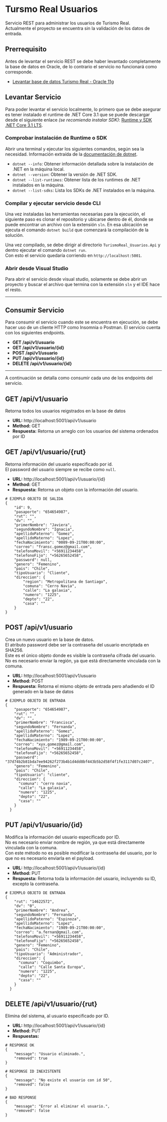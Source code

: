 # Tursmo Real Usuarios
Servicio REST para administrar los usuarios de Turismo Real.  
Actualmente el proyecto se encuentra sin la validación de los datos de entrada.

## Prerrequisito
Antes de levantar el servicio REST se debe haber levantado completamente la base de datos en Oracle, de lo contrario el servicio no funcionará como corresponde.  
- [Levantar base de datos Turismo Real - Oracle 11g](https://github.com/Turismo-Real/turismo-real-database)
  
## Levantar Servicio
Para poder levantar el servicio localmente, lo primero que se debe asegurar es tener instalado el runtime de .NET Core 3.1 que se puede descargar desde el siguiente enlace *(se recomienda instalar SDK)*: [Runtime y SDK .NET Core 3.1 LTS](https://dotnet.microsoft.com/download).  

### Comprobar instalación de Runtime o SDK  
Abrir una terminal y ejecutar los siguientes comandos, según sea la necesidad. Información extraída de la [documentación de dotnet](https://docs.microsoft.com/en-us/dotnet/core/tools/dotnet).
- `dotnet --info`: Obtener información detallada sobre la instalación de .NET en la máquina local.  
- `dotnet --version`: Obtener la versión de .NET SDK.
- `dotnet --list-runtimes`: Obtener lista de los runtimes de .NET instalados en la máquina.
- `dotnet --list-sdks`: Lista los SDKs de .NET instalados en la máquina.

### Compilar y ejecutar servicio desde CLI
Una vez instaladas las herramientas necesarias para la ejecución, el siguiente paso es clonar el repositorio y ubicarse dentro de él, donde se puede encontrar un archivo con la extensión `sln`. En esa ubicación se ejecuta el comando `dotnet build` que comenzará la compilación de la solución.  
  
Una vez compilado, se debe dirigir al directorio `TurismoReal_Usuarios.Api` y dentro ejecutar el comando `dotnet run`.  
Con esto el servicio quedaría corriendo en `http://localhost:5001`.

### Abrir desde Visual Studio
Para abrir el servicio desde visual studio, solamente se debe abrir un proyecto y buscar el archivo que termina con la extensión `sln` y el IDE hace el resto.

---
## Consumir Servicio  
Para consumir el servicio cuando este se encuentra en ejecución, se debe hacer uso de un cliente HTTP como Insomnia o Postman. El servicio cuenta con los siguientes endpoints.

- **GET /api/v1/usuario**
- **GET /api/v1/usuario/{id}**
- **POST /api/v1/usuario**
- **PUT /api/v1/usuario/{id}**
- **DELETE /api/v1/usuario/{id}**  
---  

A continuación se detalla como consumir cada uno de los endpoints del servicio.  
## GET /api/v1/usuario  
Retorna todos los usuarios reigstrados en la base de datos  
- **URL:** http://localhost:5001/api/v1/usuario
- **Method:** GET
- **Respuesta:** Retorna un arreglo con los usuarios del sistema ordenados por ID  

## GET /api/v1/usuario/{rut}
Retorna información del usuario especificado por id.  
El password del usuario siempre se recibe como `null`.
- **URL:** http://localhost:5001/api/v1/usuario/{id}
- **Method:** GET
- **Respuesta:** Retorna un objeto con la información del usuario.  
```
# EJEMPLO OBJETO DE SALIDA
{
    "id": 9,
    "pasaporte": "654654987",
    "rut": "",
    "dv": "",
    "primerNombre": "Javiera",
    "segundoNombre": "Ignacia",
    "apellidoPaterno": "Gomez",
    "apellidoMaterno": "Lopez",
    "fechaNacimiento": "0089-09-21T00:00:00",
    "correo": "fransc.gomez@gmail.com",
    "telefonoMovil": "+56911234458",
    "telefonoFijo": "+56265652458",
    "password": null,
    "genero": "Femenino",
    "pais": "Chile",
    "tipoUsuario": "Cliente",
    "direccion": {
        "region": "Metropolitana de Santiago",
        "comuna": "Cerro Navia",
        "calle": "La galaxia",
        "numero": "1225",
        "depto": "22",
        "casa": ""
    }
}

```

## POST /api/v1/usuario
Crea un nuevo usuario en la base de datos.  
El atributo password debe ser la contraseña del usuario encriptada en SHA256.  
Este es el único objeto donde es visible la contraseña cifrada del usuario. 
No es necesario enviar la región, ya que está directamente vinculada con la comuna.   

- **URL:**  http://localhost:5001/api/v1/usuario
- **Method:** POST
- **Respuesta:** Retorna el mismo objeto de entrada pero añadiendo el ID generado en la base de datos

```
# EJEMPLO OBJETO DE ENTRADA
{
    "pasaporte": "654654987",
    "rut": "",
    "dv": "",
    "primerNombre": "Francisca",
    "segundoNombre": "Fernanda",
    "apellidoPaterno": "Gomez",
    "apellidoMaterno": "Lopez",
    "fechaNacimiento": "1989-09-21T00:00:00",
    "correo": "xyx.gomez@gmail.com",
    "telefonoMovil": "+56911234458",
    "telefonoFijo": "+56265652458",
    "password": "37d74b2b81bda7ee94262f273b4b1d4dd8bf443b5b2d58f4f1fe3117d07c2407",
    "genero": "Femenino",
    "pais": "Chile",
    "tipoUsuario": "cliente",
    "direccion": {
      "comuna": "cerro navia",
      "calle": "La galaxia",
      "numero": "1225",
      "depto": "22",
      "casa": ""
    }
  }
  ```

## PUT /api/v1/usuario/{id}
Modifica la información del usuario especificado por ID.  
No es necesario enviar nombre de región, ya que está directamente vinculada con la comuna.  
Con este método no es posible modificar la contraseña del usuario, por lo que no es necesario enviarla en el payload.  

- **URL:** http://localhost:5001/api/v1/usuario/{id}
- **Method:** PUT
- **Respuesta:** Retorna toda la información del usuario, incluyendo su ID, excepto la contraseña.  
```
# EJEMPLO OBJETO DE ENTRADA
{
    "rut": "14622572",
    "dv": "0",
    "primerNombre": "Andrea",
    "segundoNombre": "Fernanda",
    "apellidoPaterno": "Espinoza",
    "apellidoMaterno": "Lopez",
    "fechaNacimiento": "1989-09-21T00:00:00",
    "correo": "a.fernan@gmail.com",
    "telefonoMovil": "+56911234458",
    "telefonoFijo": "+56265652458",
    "genero": "Femenino",
    "pais": "Chile",
    "tipoUsuario": "Administrador",
    "direccion": {
      "comuna": "Coquimbo",
      "calle": "Calle Santa Europa",
      "numero": "1225",
      "depto": "22",
      "casa": ""
    }
  }
  ```

## DELETE /api/v1/usuario/{rut}
Elimina del sistema, al usuario especificado por ID.  
- **URL:** http://localhost:5001/api/v1/usuario/{id}
- **Method:** PUT
- **Respuestas:**  
```
# RESPONSE OK
{
    "message": "Usuario eliminado.",
    "removed": true
}
```

```
# RESPONSE ID INEXISTENTE
{
    "message": "No existe el usuario con id 50",
    "removed": false
}
```
```
# BAD RESPONSE
{
    "message": "Error al eliminar el usuario.",
    "removed": false
}
```